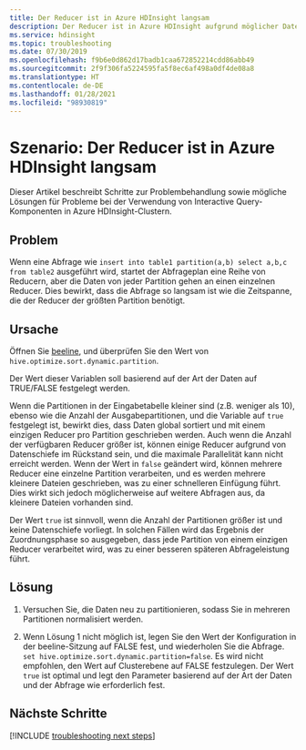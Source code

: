 ```yaml
---
title: Der Reducer ist in Azure HDInsight langsam
description: Der Reducer ist in Azure HDInsight aufgrund möglicher Datenschiefe langsam
ms.service: hdinsight
ms.topic: troubleshooting
ms.date: 07/30/2019
ms.openlocfilehash: f9b6e0d862d17badb1caa672852214cdd86abb49
ms.sourcegitcommit: 2f9f306fa5224595fa5f8ec6af498a0df4de08a8
ms.translationtype: HT
ms.contentlocale: de-DE
ms.lasthandoff: 01/28/2021
ms.locfileid: "98930819"
---
```

# <a name="scenario-reducer-is-slow-in-azure-hdinsight"></a>Szenario: Der Reducer ist in Azure HDInsight langsam

Dieser Artikel beschreibt Schritte zur Problembehandlung sowie mögliche Lösungen für Probleme bei der Verwendung von Interactive Query-Komponenten in Azure HDInsight-Clustern.

## <a name="issue"></a>Problem

Wenn eine Abfrage wie `insert into table1 partition(a,b) select a,b,c from table2` ausgeführt wird, startet der Abfrageplan eine Reihe von Reducern, aber die Daten von jeder Partition gehen an einen einzelnen Reducer. Dies bewirkt, dass die Abfrage so langsam ist wie die Zeitspanne, die der Reducer der größten Partition benötigt.

## <a name="cause"></a>Ursache

Öffnen Sie [beeline](../hadoop/apache-hadoop-use-hive-beeline.md), und überprüfen Sie den Wert von `hive.optimize.sort.dynamic.partition`.

Der Wert dieser Variablen soll basierend auf der Art der Daten auf TRUE/FALSE festgelegt werden.

Wenn die Partitionen in der Eingabetabelle kleiner sind (z.B. weniger als 10), ebenso wie die Anzahl der Ausgabepartitionen, und die Variable auf `true` festgelegt ist, bewirkt dies, dass Daten global sortiert und mit einem einzigen Reducer pro Partition geschrieben werden. Auch wenn die Anzahl der verfügbaren Reducer größer ist, können einige Reducer aufgrund von Datenschiefe im Rückstand sein, und die maximale Parallelität kann nicht erreicht werden. Wenn der Wert in `false` geändert wird, können mehrere Reducer eine einzelne Partition verarbeiten, und es werden mehrere kleinere Dateien geschrieben, was zu einer schnelleren Einfügung führt. Dies wirkt sich jedoch möglicherweise auf weitere Abfragen aus, da kleinere Dateien vorhanden sind.

Der Wert `true` ist sinnvoll, wenn die Anzahl der Partitionen größer ist und keine Datenschiefe vorliegt. In solchen Fällen wird das Ergebnis der Zuordnungsphase so ausgegeben, dass jede Partition von einem einzigen Reducer verarbeitet wird, was zu einer besseren späteren Abfrageleistung führt.

## <a name="resolution"></a>Lösung

1. Versuchen Sie, die Daten neu zu partitionieren, sodass Sie in mehreren Partitionen normalisiert werden.

1. Wenn Lösung 1 nicht möglich ist, legen Sie den Wert der Konfiguration in der beeline-Sitzung auf FALSE fest, und wiederholen Sie die Abfrage. `set hive.optimize.sort.dynamic.partition=false`. Es wird nicht empfohlen, den Wert auf Clusterebene auf FALSE festzulegen. Der Wert `true` ist optimal und legt den Parameter basierend auf der Art der Daten und der Abfrage wie erforderlich fest.

## <a name="next-steps"></a>Nächste Schritte

[!INCLUDE [troubleshooting next steps](../../../includes/hdinsight-troubleshooting-next-steps.md)]